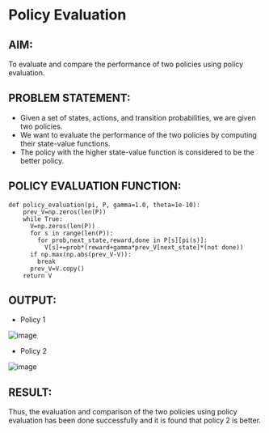 # Policy Evaluation

## AIM:

To evaluate and compare the performance of two policies using policy evaluation.

## PROBLEM STATEMENT:

* Given a set of states, actions, and transition probabilities, we are given two policies.
* We want to evaluate the performance of the two policies by computing their state-value functions.
* The policy with the higher state-value function is considered to be the better policy.

## POLICY EVALUATION FUNCTION:
```python3
def policy_evaluation(pi, P, gamma=1.0, theta=1e-10):
    prev_V=np.zeros(len(P))
    while True:
      V=np.zeros(len(P))
      for s in range(len(P)):
        for prob,next_state,reward,done in P[s][pi(s)]:
          V[s]+=prob*(reward+gamma*prev_V[next_state]*(not done))
      if np.max(np.abs(prev_V-V)):
        break
      prev_V=V.copy()
    return V
```

## OUTPUT:

- Policy 1

![image](https://github.com/Y-CHETHAN/Reinforcement-Learning/assets/75234991/ceb30fee-2349-463e-9bdd-8d0bd3d5ed88)

- Policy 2

![image](https://github.com/Y-CHETHAN/Reinforcement-Learning/assets/75234991/882442f2-3442-49b3-adeb-e4b0f7976f7a)

## RESULT:
Thus, the evaluation and comparison of the two policies using policy evaluation has been done successfully and it is found that policy 2 is better.
